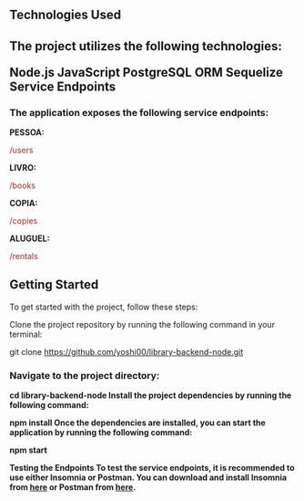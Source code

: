 <h2><strong>Technologies Used</strong><h2>
The project utilizes the following technologies:

Node.js
JavaScript
PostgreSQL
ORM Sequelize
Service Endpoints

<h3><strong>The application exposes the following service endpoints:</strong></h3>

<strong>PESSOA:</strong> <p style="color: brown">/users</p>
<strong>LIVRO:</strong> <p style="color:brown">/books</p>
<strong>COPIA:</strong> <p style="color:brown">/copies</p>
<strong>ALUGUEL:</strong> <p style="color:brown">/rentals</p>

<h2>Getting Started</h2>
To get started with the project, follow these steps:

Clone the project repository by running the following command in your terminal:

git clone https://github.com/yoshi00/library-backend-node.git
<h3><strong>Navigate to the project directory:<strong></h3>

cd library-backend-node
Install the project dependencies by running the following command:

npm install
Once the dependencies are installed, you can start the application by running the following command:

npm start

Testing the Endpoints
To test the service endpoints, it is recommended to use either Insomnia or Postman. You can download and install Insomnia from <a href="https://insomnia.rest/">here</a> or Postman from <a href="https://www.postman.com/">here</a>.